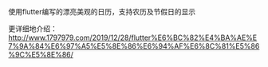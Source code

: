 使用flutter编写的漂亮美观的日历，支持农历及节假日的显示

更详细地介绍：http://www.1797979.com/2019/12/28/flutter%E6%BC%82%E4%BA%AE%E7%9A%84%E6%97%A5%E5%8E%86%E6%94%AF%E6%8C%81%E5%86%9C%E5%8E%86/
